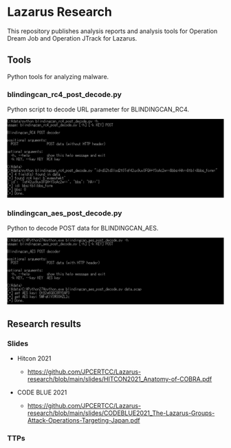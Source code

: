 # Lazarus Research

This repository publishes analysis reports and analysis tools for Operation Dream Job and Operation JTrack for Lazarus.

## Tools

Python tools for analyzing malware.

### blindingcan_rc4_post_decode.py

Python script to decode URL parameter for BLINDINGCAN_RC4.

![blindingcan_rc4_post_decode](images/blindingcan_rc4_post_decode.png)

### blindingcan_aes_post_decode.py

Python to decode POST data for BLINDINGCAN_AES.

![blindingcan_aes_post_decode](images/blindingcan_aes_post_decode.png)

## Research results

### Slides

* Hitcon 2021
  - https://github.com/JPCERTCC/Lazarus-research/blob/main/slides/HITCON2021_Anatomy-of-COBRA.pdf

* CODE BLUE 2021
  - https://github.com/JPCERTCC/Lazarus-research/blob/main/slides/CODEBLUE2021_The-Lazarus-Groups-Attack-Operations-Targeting-Japan.pdf

### TTPs
